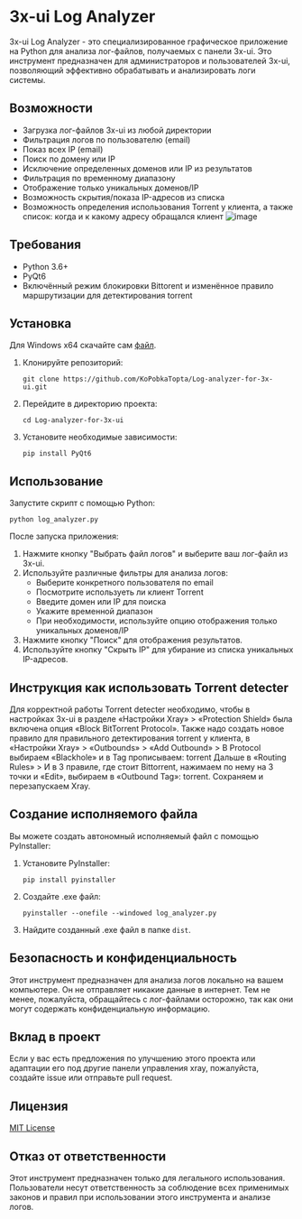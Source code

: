 # 3x-ui Log Analyzer

3x-ui Log Analyzer - это специализированное графическое приложение на Python для анализа лог-файлов, получаемых с панели 3x-ui. Это инструмент предназначен для администраторов и пользователей 3x-ui, позволяющий эффективно обрабатывать и анализировать логи системы.

## Возможности

- Загрузка лог-файлов 3x-ui из любой директории
- Фильтрация логов по пользователю (email)
- Показ всех IP (email)
- Поиск по домену или IP
- Исключение определенных доменов или IP из результатов
- Фильтрация по временному диапазону
- Отображение только уникальных доменов/IP
- Возможность скрытия/показа IP-адресов из списка
- Возможность определения использования Torrent у клиента, а также список: когда и к какому адресу обращался клиент
![image](https://github.com/user-attachments/assets/946f578f-167c-4e51-b063-78f7b55aa340)

## Требования

- Python 3.6+
- PyQt6
- Включённый режим блокировки Bittorent и изменённое правило маршрутизации для детектирования torrent


## Установка

Для Windows x64 скачайте сам [файл](https://github.com/KoPobkaTopta/Log-analyzer-for-3x-ui/blob/main/log_analyzer.exe).

1. Клонируйте репозиторий:
   ```
   git clone https://github.com/KoPobkaTopta/Log-analyzer-for-3x-ui.git
   ```

2. Перейдите в директорию проекта:
   ```
   cd Log-analyzer-for-3x-ui
   ```

3. Установите необходимые зависимости:
   ```
   pip install PyQt6
   ```

## Использование

Запустите скрипт с помощью Python:

```
python log_analyzer.py
```

После запуска приложения:

1. Нажмите кнопку "Выбрать файл логов" и выберите ваш лог-файл из 3x-ui.
2. Используйте различные фильтры для анализа логов:
   - Выберите конкретного пользователя по email
   - Посмотрите используеть ли клиент Torrent
   - Введите домен или IP для поиска
   - Укажите временной диапазон
   - При необходимости, используйте опцию отображения только уникальных доменов/IP
3. Нажмите кнопку "Поиск" для отображения результатов.
4. Используйте кнопку "Скрыть IP" для убирание из списка уникальных IP-адресов.

## Инструкция как использовать Torrent detecter

Для корректной работы Torrent detecter необходимо, чтобы в настройках 3x-ui в разделе «Настройки Xray» > «Protection Shield» была включена опция «Block BitTorrent Protocol». Также надо создать новое правило для правильного детектирования torrent у клиента, в «Настройки Xray» > «Outbounds» > «Add Outbound» > В Protocol выбираем «Blackhole» и в Tag прописываем: torrent
Дальше в «Routing Rules» > И в 3 правиле, где стоит Bittorrent, нажимаем по нему на 3 точки и «Edit», выбираем в «Outbound Tag»: torrent. Сохраняем и перезапускаем Xray.

## Создание исполняемого файла

Вы можете создать автономный исполняемый файл с помощью PyInstaller:
1. Установите PyInstaller:
   ```
   pip install pyinstaller
   ```

2. Создайте .exe файл:
   ```
   pyinstaller --onefile --windowed log_analyzer.py
   ```

3. Найдите созданный .exe файл в папке `dist`.

## Безопасность и конфиденциальность

Этот инструмент предназначен для анализа логов локально на вашем компьютере. Он не отправляет никакие данные в интернет. Тем не менее, пожалуйста, обращайтесь с лог-файлами осторожно, так как они могут содержать конфиденциальную информацию.

## Вклад в проект

Если у вас есть предложения по улучшению этого проекта или адаптации его под другие панели управления xray, пожалуйста, создайте issue или отправьте pull request.

## Лицензия

[MIT License](https://opensource.org/licenses/MIT)

## Отказ от ответственности

Этот инструмент предназначен только для легального использования. Пользователи несут ответственность за соблюдение всех применимых законов и правил при использовании этого инструмента и анализе логов.
